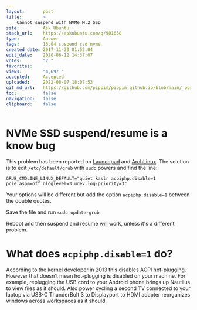 ```yaml
---
layout:       post
title:        >
    Cannot suspend with NVMe M.2 SSD
site:         Ask Ubuntu
stack_url:    https://askubuntu.com/q/981658
type:         Answer
tags:         16.04 suspend ssd nvme
created_date: 2017-11-30 01:52:04
edit_date:    2020-06-12 14:37:07
votes:        "2 "
favorites:    
views:        "4,697 "
accepted:     Accepted
uploaded:     2022-08-07 18:07:53
git_md_url:   https://github.com/pippim/pippim.github.io/blob/main/_posts/2017/2017-11-30-Cannot-suspend-with-NVMe-M.2-SSD.md
toc:          false
navigation:   false
clipboard:    false
---
```


# NVMe SSD suspend/resume is a know bug

This problem has been reported on [Launchpad][1] and [ArchLinux][2]. The solution is to edit `/etc/default/grub` with `sudo` powers and find the line:

``` 
GRUB_CMDLINE_LINUX_DEFAULT="quiet kaslr acpiphp.disable=1 pcie_aspm=off nloglevel=3 udev.log-priority=3"
```

Your options will be different but add the option `acpiphp.disable=1` between the double quotes.

Save the file and run `sudo update-grub`

Reboot and then suspend and resume will work, unless it's a different problem.

# What does `acpiphp.disable=1` do?

According to the [kernel developer][3] in 2013 this disables ACPI hot-plugging. However that doesn't mean hot-plugging is disabled on your machine. For example, replugging the USB cord to your Android phone brings up Nautilus to view files as it should. Also power cycling a second TV connected to your laptop via USB-C ThunderBolt 3 to Displayport to HDMI adapter reorganizes windows across workspaces as it should.


  [1]: https://bugs.launchpad.net/ubuntu/+source/linux/+bug/1655100
  [2]: https://bbs.archlinux.org/viewtopic.php?id=216520
  [3]: https://patchwork.kernel.org/patch/2436731/

